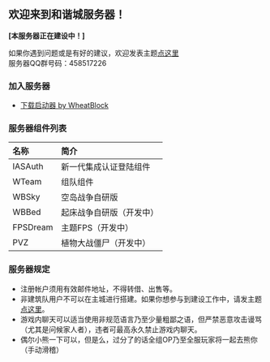 ## 欢迎来到和谐城服务器！
**[本服务器正在建设中！]**

如果你遇到问题或是有好的建议，欢迎发表主题[点这里](https://github.com/wheatblock/rccity/issues)  
服务器QQ群号码：458517226

### 加入服务器
- [下载启动器 by WheatBlock](down/rccity-launcher.zip)

### 服务器组件列表

| 名称 | 简介 |
|:---------|:--------|
| IASAuth | 新一代集成认证登陆组件 |
| WTeam | 组队组件 |
| WBSky | 空岛战争自研版 |
| WBBed | 起床战争自研版（开发中） |
| FPSDream | 主题FPS（开发中） |
| PVZ | 植物大战僵尸（开发中） |


### 服务器规定
- 注册帐户须用有效邮件地址，不得转借、出售等。
- 非建筑队用户不可以在主城进行搭建。如果你想参与到建设工作中，请发主题[点这里](https://github.com/wheatblock/rccity/issues)。
- 游戏内聊天可以适当使用非规范语言乃至少量粗鄙之语，但严禁恶意攻击谩骂（尤其是问候家人者），违者可最高永久禁止游戏内聊天。
- 偶尔小熊一下可以，但是么，过分了的话全组OP乃至全服玩家将一起去熊你（手动滑稽）
